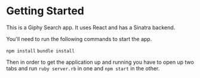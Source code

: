 # Getting Started
This is a Giphy Search app. It uses React and has a Sinatra backend.

You'll need to run the following commands to start the app.

`npm install`
`bundle install`

Then in order to get the application up and running you have to open up two
tabs and run `ruby server.rb` in one and `npm start` in the other.
